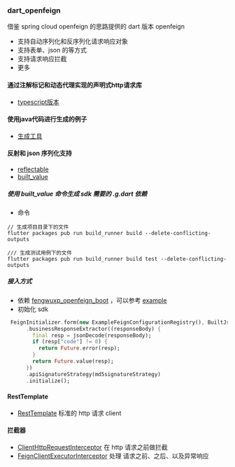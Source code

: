 ### dart_openfeign

借鉴 spring cloud openfeign 的思路提供的 dart 版本 openfeign

- 支持自动序列化和反序列化请求响应对象
- 支持表单、json 的等方式
- 支持请求响应拦截
- 更多

#### 通过注解标记和动态代理实现的声明式http请求库
- [typescript版本](https://github.com/fengwuxp/fengwuxp-typescript-spring/tree/master/feign)

#### 使用java代码进行生成的例子
- [生成工具](https://github.com/fengwuxp/common-codegen)

#### 反射和 json 序列化支持
- [reflectable](https://github.com/google/reflectable.dart)
- [built_value](https://github.com/google/built_value.dart)

##### 使用 built_value 命令生成 sdk 需要的 .g.dart 依赖
- 命令
```
// 生成项目目录下的文件
flutter packages pub run build_runner build --delete-conflicting-outputs

/// 生成测试用例下的文件
flutter packages pub run build_runner build test --delete-conflicting-outputs

```

##### 接入方式

- 依赖 [fengwuxp_openfeign_boot](./build) ，可以参考 [example](./example)
- 初始化 sdk 
```dart
 FeignInitializer.form(new ExampleFeignConfigurationRegistry(), BuiltJsonSerializers(serializers))
      .businessResponseExtractor((responseBody) {
        final resp = jsonDecode(responseBody);
        if (resp["code"] != 0) {
          return Future.error(resp);
        }
        return Future.value(resp);
      })
      .apiSignatureStrategy(md5signatureStrategy)
      .initialize();
```

#### RestTemplate
- [RestTemplate](./lib/src/client/rest_template.dart) 标准的 http 请求 client

#### 拦截器
- [ClientHttpRequestInterceptor](./lib/src/client/client_http_request_interceptor.dart) 在 http 请求之前做拦截
- [FeignClientExecutorInterceptor](./lib/src/executor/feign_client_executor_interceptor.dart) 处理 请求之前、之后、以及异常响应